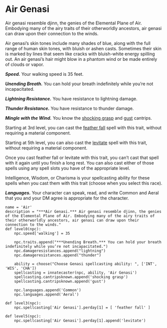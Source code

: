 # Air Genasi
Air genasi resemble djinn, the genies of the Elemental Plane of Air. Embodying many of the airy traits of their otherworldly ancestors, air genasi can draw upon their connection to the winds.

Air genasi’s skin tones include many shades of blue, along with the full range of human skin tones, with bluish or ashen casts. Sometimes their skin is marked by lines that seem like cracks with bluish-white energy spilling out. An air genasi’s hair might blow in a phantom wind or be made entirely of clouds or vapor.

***Speed.*** Your walking speed is 35 feet.

***Unending Breath.*** You can hold your breath indefinitely while you’re not incapacitated.

***Lightning Resistance.*** You have resistance to lightning damage.

***Thunder Resistance.*** You have resistance to thunder damage.

***Mingle with the Wind.*** You know the [shocking grasp](../../Magic/Spells/shocking-grasp.md) and [gust](../../Magic/Spells/gust.md) cantrips. 

Starting at 3rd level, you can cast the [feather fall](../../Magic/Spells/feather-fall.md) spell with this trait, without requiring a material component. 

Starting at 5th level, you can also cast the [levitate](../../Magic/Spells/levitate.md) spell with this trait, without requiring a material component. 

Once you cast feather fall or levitate with this trait, you can’t cast that spell with it again until you finish a long rest. You can also cast either of those spells using any spell slots you have of the appropriate level. 

Intelligence, Wisdom, or Charisma is your spellcasting ability for these spells when you cast them with this trait (choose when you select this race).

***Languages.*** Your character can speak, read, and write Common and Aeral that you and your DM agree is appropriate for the character.

```
name = 'Air'
description = "***Air Genasi.*** Air genasi resemble djinn, the genies of the Elemental Plane of Air. Embodying many of the airy traits of their otherworldly ancestors, air genasi can draw upon their connection to the winds."
def level0(npc):
    npc.speed['walking'] = 35

    npc.traits.append("***Unending Breath.*** You can hold your breath indefinitely while you’re not incapacitated.")
    npc.damageresistances.append("lightning")
    npc.damageresistances.append("thunder")

    ability = choose("Choose Genasi spellcasting ability: ", ['INT', 'WIS', 'CHA'])
    spellcasting = innatecaster(npc, ability, 'Air Genasi')
    spellcasting.cantripsknown.append('shocking grasp')
    spellcasting.cantripsknown.append('gust')

    npc.languages.append('Common')
    npc.languages.append('Aeral')

def level3(npc):
    npc.spellcasting['Air Genasi'].perday[1] = [ 'feather fall' ]

def level5(npc):
    npc.spellcasting['Air Genasi'].perday[1].append('levitate')
```
